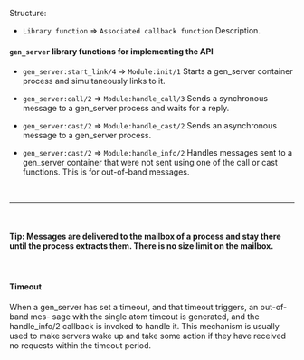 Structure:
  * `Library function` => `Associated callback function`
    Description.


#### `gen_server` library functions for implementing the API

* `gen_server:start_link/4` => `Module:init/1`
  Starts a gen_server container process and simultaneously links to it.

* `gen_server:call/2` => `Module:handle_call/3`
  Sends a synchronous message to a gen_server process and waits for a reply.

* `gen_server:cast/2` => `Module:handle_cast/2`
  Sends an asynchronous message to a gen_server process.

* `gen_server:cast/2` => `Module:handle_info/2`
  Handles messages sent to a gen_server container that were not sent using one of the call or cast functions. This is for out-of-band messages.

<br>
<hr>
<br>


#### Tip: Messages are delivered to the mailbox of a process and stay there until the process extracts them. There is no size limit on the mailbox.

<br>

#### Timeout
When a gen_server has set a timeout, and that timeout triggers, an out-of-band mes- sage with the single atom timeout is generated,
and the handle_info/2 callback is invoked to handle it.
This mechanism is usually used to make servers wake up and take some action if they have received no requests within the timeout period.
